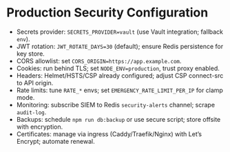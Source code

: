 # Production Security Configuration

- Secrets provider: `SECRETS_PROVIDER=vault` (use Vault integration; fallback `env`).
- JWT rotation: `JWT_ROTATE_DAYS=30` (default); ensure Redis persistence for key store.
- CORS allowlist: set `CORS_ORIGIN=https://app.example.com`.
- Cookies: run behind TLS; set `NODE_ENV=production`, trust proxy enabled.
- Headers: Helmet/HSTS/CSP already configured; adjust CSP connect-src to API origin.
- Rate limits: tune `RATE_*` envs; set `EMERGENCY_RATE_LIMIT_PER_IP` for clamp mode.
- Monitoring: subscribe SIEM to Redis `security-alerts` channel; scrape `audit-log`.
- Backups: schedule `npm run db:backup` or use secure script; store offsite with encryption.
- Certificates: manage via ingress (Caddy/Traefik/Nginx) with Let’s Encrypt; automate renewal.

